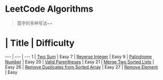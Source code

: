 # LeetCode Algorithms

> 茴字的多种写法~~

#   |   Title   |   Difficulty
--- |   --- |    ---
1   |   [Two Sum](1.Two_Sum.md) |   Easy
7   |   [Reverse Integer](7.Reverse_Integer.md) |   Easy
9   |   [Palindrome Number](9.Palindrome_Number.md) |   Easy
20   |   [Valid Parentheses](20.Valid_Parentheses.md) |   Easy
21   |   [Merge Two Sorted Lists](21.Merge_Two_Sorted_Lists.md) |   Easy
26   |   [Remove Duplicates from Sorted Array](26.Remove_Duplicates_from_Sorted_Array.md) |   Easy
27   |   [Remove Element](27.Remove_Element.md) |   Easy
